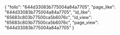 {
  "follo": "644d33083b775004a84a7705",
  "page_like": "644d33083b775004a84a7705",
  "id_like": "65683c803b77500ca5b6076c",
  "id_view": "65683c803b77500ca5b6076c",
  "page_view": "644d33083b775004a84a7705"
}
